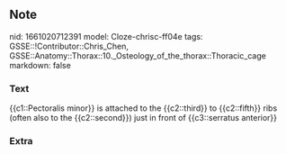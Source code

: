 ## Note
nid: 1661020712391
model: Cloze-chrisc-ff04e
tags: GSSE::!Contributor::Chris_Chen, GSSE::Anatomy::Thorax::10._Osteology_of_the_thorax::Thoracic_cage
markdown: false

### Text
<div class="toggle">
  {{c1::Pectoralis minor}} is attached to the {{c2::third}} to
  {{c2::fifth}} ribs (often also to the {{c2::second}}) just in
  front of {{c3::serratus anterior}}
</div>

### Extra


